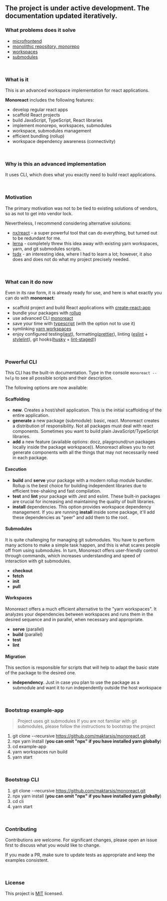 ## The project is under active development. The documentation updated iteratively.

### What problems does it solve

- [microfrontend](https://martinfowler.com/articles/micro-frontends.html)
- [monolithic repository, monorepo](https://www.perforce.com/blog/vcs/what-monorepo)
- [workspaces](https://www.smashingmagazine.com/2019/07/yarn-workspaces-organize-project-codebase-pro/)
- [submodules](https://chrisjean.com/git-submodules-adding-using-removing-and-updating/)

<br/>

### What is it

This is an advanced workspace implementation for react applications. 

**Monoreact** includes the following features:

- develop regular react apps
- scaffold React projects
- build JavaScript, TypeScript, React libraries
- implement monorepo, workspaces, submodules
- workspace, submodules management
- efficient bundling (rollup)
- workspace dependency awareness (connectivity)

<br/>

### Why is this an advanced implementation

It uses CLI, which does what you exactly need to build react applications.

<br/>

### Motivation

The primary motivation was not to be tied to existing solutions of vendors, so as not to get into vendor lock.

Nevertheless, I recommend considering alternative solutions:

- [nx/react](https://nx.dev/react) - a super powerful tool that can do everything, but turned out to be redundant for me.
- [lerna](https://github.com/lerna/lerna) - completely threw this idea away with existing yarn workspaces, yarn, and git submodules scripts.
- [tsdx](https://github.com/jaredpalmer/tsdx) - an interesting idea, where I had to learn a lot; however, it also does and does not do what my project precisely needed.

<br/>

### What can it do now

Even in its raw form, it is already ready for use, and here is what exactly you can do with **monoreact**:

- scaffold project and build React applications with [create-react-app](https://create-react-app.dev/)
- bundle your packages with [rollup](https://rollupjs.org/guide/en/)
- use advanced CLI [monoreact](https://github.com/maktarsis/monoreact/tree/master/cli)
- save your time with [typescript](https://www.typescriptlang.org/) (with the option not to use it)
- symlinking [yarn workspaces](https://classic.yarnpkg.com/en/docs/workspaces)
- enjoy configured testing([jest](https://jestjs.io/)), formatting([prettier](https://prettier.io/)), linting ([eslint](https://eslint.org/) + [stylelint](https://stylelint.io/)), git hooks([husky](https://github.com/typicode/husky) + [lint-staged](https://github.com/okonet/lint-staged)))

<br/>

### Powerful CLI

This CLI has the built-in documentation. Type in the console `monoreact --help` to see all possible scripts and their description.

The following options are now available:

#### Scaffolding

- **new**. Creates a host/shell application. This is the initial scaffolding of the entire application.
- **generate** a new package (submodule): basic, react. Monoreact creates a distribution of responsibility. Not all packages must deal with react components. Sometimes you want to build plain JavaScript/TypeScript libraries.
- **add** a new feature (available options: docz, playground(run packages locally inside the package workspace)). Monoreact allows you to not generate components with all the things that may not necessarily need in each package.

#### Execution

- **build** and **serve** your package with a modern rollup module bundler. Rollup is the best choice for building independent libraries due to efficient tree-shaking and fast compilation.
- **test** and **lint** your package with Jest and eslint. These built-in packages are crucial for increasing and maintaining the quality of built libraries.
- **install** dependencies. This option provides workspace dependency management. If you are running **install** inside some package, it'll add these dependencies as "peer" and add them to the root.

#### Submodules

It is quite challenging for managing git submodules. You have to perform many actions to make a simple task happen, and this is what scares people off from using submodules. In turn, Monoreact offers user-friendly control through commands, which increases understanding and speed of interaction with git submodules.

- **checkout**
- **fetch**
- **init**
- **pull**

#### Workspaces

Monoreact offers a much efficient alternative to the "yarn workspaces". It analyzes your dependencies between workspaces and runs them in the desired sequence and in parallel, when necessary and appropriate.

- **serve** (parallel)
- **build** (parallel)
- **test**
- **lint**

#### Migration

This section is responsible for scripts that will help to adapt the basic state of the package to the desired one.

- **independency**. Just in case you plan to use the package as a submodule and want it to run independently outside the host workspace

<br/>

### Bootstrap example-app

> Project uses git submodules
> If you are not familiar with git submodules, please follow the instructions to bootstrap the project

1. git clone --recursive https://github.com/maktarsis/monoreact.git
2. npx yarn install (**you can omit "npx" if you have installed yarn globally**)
3. cd example-app
4. yarn workspaces run build
5. yarn start

<br/>

### Bootstrap CLI

1. git clone --recursive https://github.com/maktarsis/monoreact.git
2. npx yarn install (**you can omit "npx" if you have installed yarn globally**)
3. cd cli
4. yarn start

<br/>

### Contributing

Contributions are welcome. For significant changes, please open an issue first to discuss what you would like to change.

If you made a PR, make sure to update tests as appropriate and keep the examples consistent.

<br/>

### License

This project is [MIT](https://choosealicense.com/licenses/mit/) licensed.<br/>
